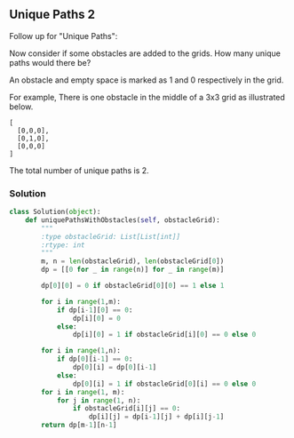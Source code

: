 ## Unique Paths 2

Follow up for "Unique Paths":

Now consider if some obstacles are added to the grids. How many unique paths would there be?

An obstacle and empty space is marked as 1 and 0 respectively in the grid.

For example,
There is one obstacle in the middle of a 3x3 grid as illustrated below.
```
[
  [0,0,0],
  [0,1,0],
  [0,0,0]
]
```

The total number of unique paths is 2.

### Solution

```python
class Solution(object):
    def uniquePathsWithObstacles(self, obstacleGrid):
        """
        :type obstacleGrid: List[List[int]]
        :rtype: int
        """
        m, n = len(obstacleGrid), len(obstacleGrid[0])
        dp = [[0 for _ in range(n)] for _ in range(m)]

        dp[0][0] = 0 if obstacleGrid[0][0] == 1 else 1

        for i in range(1,m):
            if dp[i-1][0] == 0:
                dp[i][0] = 0
            else:
                dp[i][0] = 1 if obstacleGrid[i][0] == 0 else 0

        for i in range(1,n):
            if dp[0][i-1] == 0:
                dp[0][i] = dp[0][i-1]
            else:
                dp[0][i] = 1 if obstacleGrid[0][i] == 0 else 0
        for i in range(1, m):
            for j in range(1, n):
                if obstacleGrid[i][j] == 0:
                    dp[i][j] = dp[i-1][j] + dp[i][j-1]
        return dp[m-1][n-1]
```
